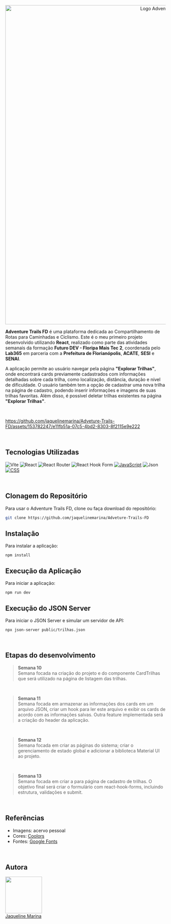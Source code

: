 <p align="center">
 <img src="https://github.com/jaquelinemarina/Adveture-Trails-FD/assets/153782247/05557287-8b48-4b2f-94ed-a4eff3564d10" width="1000" alt="Logo Adventure Trails FD">
</p>

**Adventure Trails FD** é uma plataforma dedicada ao Compartilhamento de Rotas para Caminhadas e Ciclismo. Este é o meu primeiro projeto desenvolvido utilizando **React**, realizado como parte das atividades semanais da formação **Futuro DEV - Floripa Mais Tec 2**, coordenada pelo **Lab365** em parceria com a **Prefeitura de Florianópolis**, **ACATE**, **SESI** e **SENAI**.
  
A aplicação permite ao usuário navegar pela página **"Explorar Trilhas"**, onde encontrará cards previamente cadastrados com informações detalhadas sobre cada trilha, como localização, distância, duração e nível de dificuldade. O usuário também tem a opção de cadastrar uma nova trilha na página de cadastro, podendo inserir informações e imagens de suas trilhas favoritas. Além disso, é possível deletar trilhas existentes na página **"Explorar Trilhas"**.

<br>

https://github.com/jaquelinemarina/Adveture-Trails-FD/assets/153782247/e11fb51a-07c5-4bd2-8303-8f2115e9e222

<br>

## Tecnologias Utilizadas

![Vite](https://img.shields.io/badge/Vite-B73BFE?style=for-the-badge&logo=vite&logoColor=FFD62E)
![React](https://img.shields.io/badge/react-%2320232a.svg?style=for-the-badge&logo=react&logoColor=%2361DAFB)
![React Router](https://img.shields.io/badge/React_Router-CA4245?style=for-the-badge&logo=react-router&logoColor=white)
![React Hook Form](https://img.shields.io/badge/React%20Hook%20Form-%23EC5990.svg?style=for-the-badge&logo=reacthookform&logoColor=white)
[![JavaScript](https://img.shields.io/badge/JavaScript-F7DF1E?style=for-the-badge&logo=javascript&logoColor=black)](https://developer.mozilla.org/en-US/docs/Web/JavaScript)
![Json](https://img.shields.io/badge/json-5E5C5C?style=for-the-badge&logo=json&logoColor=white)
[![CSS](https://img.shields.io/badge/CSS.module-1572B6?style=for-the-badge&logo=css3&logoColor=white)](https://developer.mozilla.org/en-US/docs/Web/CSS)


<br>

## Clonagem do Repositório
Para usar o Adventure Trails FD, clone ou faça download do repositório:

```bash
git clone https://github.com/jaquelinemarina/Adveture-Trails-FD
```

## Instalação
Para instalar a aplicação:

```shell
npm install
```

## Execução da Aplicação
Para iniciar a aplicação:

```shell
npm run dev
```

## Execução do JSON Server
Para iniciar o JSON Server e simular um servidor de API:

```shell
npx json-server public/trilhas.json
```

<br>

## Etapas do desenvolvimento 
> <b> Semana 10 </b> <br>
> Semana focada na criação do projeto e do componente CardTrilhas que será utilizado na página de listagem das trilhas.

<br>

> <b> Semana 11 </b> <br>
> Semana focada em armazenar as informações dos cards em um arquivo JSON, criar um hook para ler este arquivo e exibir os cards de acordo com as informações salvas.
> Outra feature implementada será a criação do header da aplicação.

<br>

><b> Semana 12 </b> <br>
Semana focada em criar as páginas do sistema; criar o gerenciamento de estado global e adicionar a biblioteca Material UI ao projeto.

<br>

><b> Semana 13 </b> <br>
Semana focada em criar a para página de cadastro de trilhas. O objetivo final será criar o formulário com react-hook-forms, incluindo estrutura, validações e submit.

<br>

## Referências

- Imagens: acervo pessoal
- Cores: [ Coolors ](https://coolors.com/)
- Fontes: [ Google Fonts](https://fonts.google.com/)

<br>

## Autora

[<img loading="lazy" src="https://avatars.githubusercontent.com/u/153782247?v=4" width=115><br>Jaqueline Marina](www.linkedin.com/in/jaquelinemarina)  

